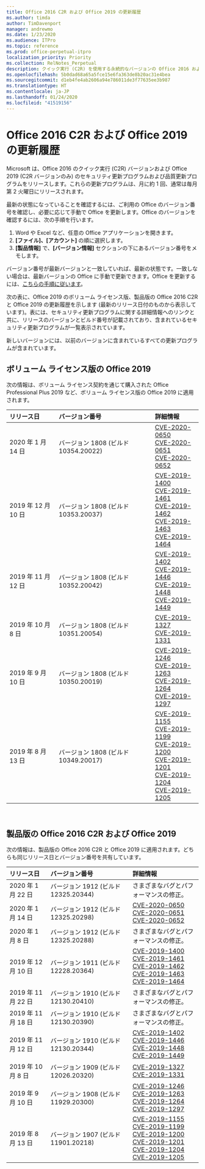 ```yaml
---
title: Office 2016 C2R および Office 2019 の更新履歴
ms.author: timda
author: TimDavenport
manager: andrewmo
ms.date: 1/23/2020
ms.audience: ITPro
ms.topic: reference
ms.prod: office-perpetual-itpro
localization_priority: Priority
ms.collection: RelNotes_Perpetual
description: クイック実行 (C2R) を使用する永続的なバージョンの Office 2016 および 2019 の更新履歴を IT 技術者に提供します
ms.openlocfilehash: 5b0dad68a65a5fce15e6fa363de8b20ac31e4bea
ms.sourcegitcommit: d1eb4fe4ab2606a94e786011de3f77635ee3b987
ms.translationtype: HT
ms.contentlocale: ja-JP
ms.lasthandoff: 01/24/2020
ms.locfileid: "41519156"
---
```

# <a name="update-history-for-office-2016-c2r-and-office-2019"></a>Office 2016 C2R および Office 2019 の更新履歴

Microsoft は、Office 2016 のクイック実行 (C2R) バージョンおよび Office 2019 (C2R バージョンのみ) のセキュリティ更新プログラムおよび品質更新プログラムをリリースします。これらの更新プログラムは、月に約 1 回、通常は毎月第 2 火曜日にリリースされます。

最新の状態になっていることを確認するには、ご利用の Office のバージョン番号を確認し、必要に応じて手動で Office を更新します。Office のバージョンを確認するには、次の手順を行います。

  1.    Word や Excel など、任意の Office アプリケーションを開きます。
  2.    **[ファイル]、[アカウント]** の順に選択します。
  3.    **[製品情報]** で、**[バージョン情報]** セクションの下にあるバージョン番号をメモします。

バージョン番号が最新バージョンと一致していれば、最新の状態です。一致しない場合は、最新バージョンの Office に手動で更新できます。Office を更新するには、[こちらの手順に従います](https://support.office.com/article/2ab296f3-7f03-43a2-8e50-46de917611c5)。


次の表に、Office 2019 のボリューム ライセンス版、製品版の Office 2016 C2R と Office 2019 の更新履歴を示します (最新のリリース日付のものから表示しています)。表には、セキュリティ更新プログラムに関する詳細情報へのリンクと共に、リリースのバージョンとビルド番号が記載されており、含まれているセキュリティ更新プログラムが一覧表示されています。

新しいバージョンには、以前のバージョンに含まれているすべての更新プログラムが含まれています。

## <a name="volume-licensed-versions-of-office-2019"></a>ボリューム ライセンス版の Office 2019
次の情報は、ボリューム ライセンス契約を通じて購入された Office Professional Plus 2019 など、ボリューム ライセンス版の Office 2019 に適用されます。

|**リリース日**|**バージョン番号**|**詳細情報**|
|:-----|:-----|:-----|
|2020 年 1 月 14 日   |バージョン 1808 (ビルド10354.20022)  |[CVE-2020-0650](https://portal.msrc.microsoft.com/ja-JP/security-guidance/advisory/CVE-2020-0650) <br/> [CVE-2020-0651](https://portal.msrc.microsoft.com/ja-JP/security-guidance/advisory/CVE-2020-0651) <br/> [CVE-2020-0652](https://portal.msrc.microsoft.com/ja-JP/security-guidance/advisory/CVE-2020-0652) <br/>  |
|2019 年 12 月 10 日   |バージョン 1808 (ビルド 10353.20037)  |[CVE-2019-1400](https://portal.msrc.microsoft.com/ja-JP/security-guidance/advisory/CVE-2019-1400) <br/> [CVE-2019-1461](https://portal.msrc.microsoft.com/ja-JP/security-guidance/advisory/CVE-2019-1461) <br/> [CVE-2019-1462](https://portal.msrc.microsoft.com/ja-JP/security-guidance/advisory/CVE-2019-1462) <br/> [CVE-2019-1463](https://portal.msrc.microsoft.com/ja-JP/security-guidance/advisory/CVE-2019-1463) <br/> [CVE-2019-1464](https://portal.msrc.microsoft.com/ja-JP/security-guidance/advisory/CVE-2019-1464) <br/> |
|2019 年 11 月 12 日   |バージョン 1808 (ビルド 10352.20042)  |[CVE-2019-1402](https://portal.msrc.microsoft.com/ja-JP/security-guidance/advisory/CVE-2019-1402) <br/> [CVE-2019-1446](https://portal.msrc.microsoft.com/ja-JP/security-guidance/advisory/CVE-2019-1446) <br/> [CVE-2019-1448](https://portal.msrc.microsoft.com/ja-JP/security-guidance/advisory/CVE-2019-1448) <br/> [CVE-2019-1449](https://portal.msrc.microsoft.com/ja-JP/security-guidance/advisory/CVE-2019-1449) <br/>  |
|2019 年 10 月 8 日   |バージョン 1808 (ビルド 10351.20054)  |[CVE-2019-1327](https://portal.msrc.microsoft.com/ja-JP/security-guidance/advisory/CVE-2019-1327) <br/> [CVE-2019-1331](https://portal.msrc.microsoft.com/ja-JP/security-guidance/advisory/CVE-2019-1331) <br/> |
|2019 年 9 月 10 日   |バージョン 1808 (ビルド 10350.20019)  |[CVE-2019-1246](https://portal.msrc.microsoft.com/ja-JP/security-guidance/advisory/CVE-2019-1246) <br/> [CVE-2019-1263](https://portal.msrc.microsoft.com/ja-JP/security-guidance/advisory/CVE-2019-1263) <br/> [CVE-2019-1264](https://portal.msrc.microsoft.com/ja-JP/security-guidance/advisory/CVE-2019-1264) <br/> [CVE-2019-1297](https://portal.msrc.microsoft.com/ja-JP/security-guidance/advisory/CVE-2019-1297) <br/>  |
|2019 年 8 月 13 日   |バージョン 1808 (ビルド 10349.20017)  |[CVE-2019-1155](https://portal.msrc.microsoft.com/ja-JP/security-guidance/advisory/CVE-2019-1155) <br/> [CVE-2019-1199](https://portal.msrc.microsoft.com/ja-JP/security-guidance/advisory/CVE-2019-1199) <br/> [CVE-2019-1200](https://portal.msrc.microsoft.com/ja-JP/security-guidance/advisory/CVE-2019-1200) <br/> [CVE-2019-1201](https://portal.msrc.microsoft.com/ja-JP/security-guidance/advisory/CVE-2019-1201) <br/> [CVE-2019-1204](https://portal.msrc.microsoft.com/ja-JP/security-guidance/advisory/CVE-2019-1204) <br/> [CVE-2019-1205](https://portal.msrc.microsoft.com/ja-JP/security-guidance/advisory/CVE-2019-1205) <br/>  |






<br/>

## <a name="retail-versions-of-office-2016-c2r-and-office-2019"></a>製品版の Office 2016 C2R および Office 2019
次の情報は、製品版の Office 2016 C2R と Office 2019 に適用されます。どちらも同じリリース日とバージョン番号を共有しています。

|**リリース日**|**バージョン番号**|**詳細情報**|
|:-----|:-----|:-----|
|2020 年 1 月 22 日   |バージョン 1912 (ビルド 12325.20344)  |さまざまなバグとパフォーマンスの修正。 <br/>  |
|2020 年 1 月 14 日   |バージョン 1912 (ビルド 12325.20298)  |[CVE-2020-0650](https://portal.msrc.microsoft.com/ja-JP/security-guidance/advisory/CVE-2020-0650) <br/> [CVE-2020-0651](https://portal.msrc.microsoft.com/ja-JP/security-guidance/advisory/CVE-2020-0651) <br/> [CVE-2020-0652](https://portal.msrc.microsoft.com/ja-JP/security-guidance/advisory/CVE-2020-0652) <br/>  |
|2020 年 1 月 8 日   |バージョン 1912 (ビルド 12325.20288)  |さまざまなバグとパフォーマンスの修正。 <br/>  |
|2019 年 12 月 10 日   |バージョン 1911 (ビルド 12228.20364)  |[CVE-2019-1400](https://portal.msrc.microsoft.com/ja-JP/security-guidance/advisory/CVE-2019-1400) <br/> [CVE-2019-1461](https://portal.msrc.microsoft.com/ja-JP/security-guidance/advisory/CVE-2019-1461) <br/> [CVE-2019-1462](https://portal.msrc.microsoft.com/ja-JP/security-guidance/advisory/CVE-2019-1462) <br/> [CVE-2019-1463](https://portal.msrc.microsoft.com/ja-JP/security-guidance/advisory/CVE-2019-1463) <br/> [CVE-2019-1464](https://portal.msrc.microsoft.com/ja-JP/security-guidance/advisory/CVE-2019-1464) <br/> |
|2019 年 11 月 22 日   |バージョン 1910 (ビルド 12130.20410)  |さまざまなバグとパフォーマンスの修正。<br/>  |
|2019 年 11 月 18 日   |バージョン 1910 (ビルド 12130.20390)  |さまざまなバグとパフォーマンスの修正。<br/>  |
|2019 年 11 月 12 日   |バージョン 1910 (ビルド 12130.20344)  |[CVE-2019-1402](https://portal.msrc.microsoft.com/ja-JP/security-guidance/advisory/CVE-2019-1402) <br/> [CVE-2019-1446](https://portal.msrc.microsoft.com/ja-JP/security-guidance/advisory/CVE-2019-1446) <br/> [CVE-2019-1448](https://portal.msrc.microsoft.com/ja-JP/security-guidance/advisory/CVE-2019-1448) <br/> [CVE-2019-1449](https://portal.msrc.microsoft.com/ja-JP/security-guidance/advisory/CVE-2019-1449) <br/>  |
|2019 年 10 月 8 日   |バージョン 1909 (ビルド 12026.20320)  |[CVE-2019-1327](https://portal.msrc.microsoft.com/ja-JP/security-guidance/advisory/CVE-2019-1327) <br/> [CVE-2019-1331](https://portal.msrc.microsoft.com/ja-JP/security-guidance/advisory/CVE-2019-1331) <br/> |
|2019 年 9 月 10 日   |バージョン 1908 (ビルド 11929.20300)  |[CVE-2019-1246](https://portal.msrc.microsoft.com/ja-JP/security-guidance/advisory/CVE-2019-1246) <br/> [CVE-2019-1263](https://portal.msrc.microsoft.com/ja-JP/security-guidance/advisory/CVE-2019-1263) <br/> [CVE-2019-1264](https://portal.msrc.microsoft.com/ja-JP/security-guidance/advisory/CVE-2019-1264) <br/> [CVE-2019-1297](https://portal.msrc.microsoft.com/ja-JP/security-guidance/advisory/CVE-2019-1297) <br/>  |
|2019 年 8 月 13 日   |バージョン 1907 (ビルド 11901.20218)  |[CVE-2019-1155](https://portal.msrc.microsoft.com/ja-JP/security-guidance/advisory/CVE-2019-1155) <br/> [CVE-2019-1199](https://portal.msrc.microsoft.com/ja-JP/security-guidance/advisory/CVE-2019-1199) <br/> [CVE-2019-1200](https://portal.msrc.microsoft.com/ja-JP/security-guidance/advisory/CVE-2019-1200) <br/> [CVE-2019-1201](https://portal.msrc.microsoft.com/ja-JP/security-guidance/advisory/CVE-2019-1201) <br/> [CVE-2019-1204](https://portal.msrc.microsoft.com/ja-JP/security-guidance/advisory/CVE-2019-1204) <br/> [CVE-2019-1205](https://portal.msrc.microsoft.com/ja-JP/security-guidance/advisory/CVE-2019-1205) <br/>  |






